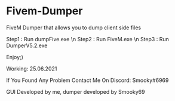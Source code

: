 # Fivem-Dumper
FiveM Dumper that allows you to dump client side files

Step1 : Run dumpFive.exe
\n Step2 : Run FiveM.exe
\n Step3 : Run DumperV5.2.exe

Enjoy;)


Working: 25.06.2021

If You Found Any Problem Contact Me On Discord: Smooky#6969

GUI Developed by me, dumper developed by Smooky69


